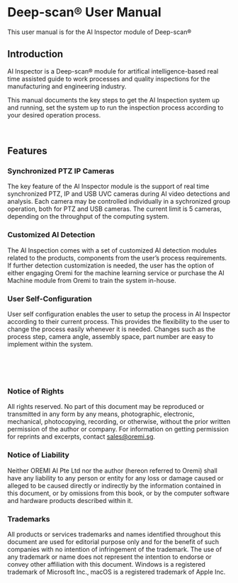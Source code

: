 # Deep-scan&reg; User Manual
This user manual is for the AI Inspector module of Deep-scan&reg;


## Introduction
AI Inspector is a Deep-scan&reg; module for artifical intelligence-based real time assisted guide to work processes and quality inspections for the manufacturing and engineering industry.

This manual documents the key steps to get the AI Inspection system up and running, set the system up to run the inspection process according to your desired operation process.

<br/>

## Features
### Synchronized PTZ IP Cameras

The key feature of the AI Inspector module is the support of real time synchronized PTZ, IP and USB UVC cameras during AI video detections and analysis.
Each camera may be controlled individually in a sychronized group operation, both for PTZ and USB cameras. The current limit is 5 cameras, depending on the throughput of the computing system. 

### Customized AI Detection
The AI Inspection comes with a set of customized AI detection modules related to the products, components from the user’s process requirements. 
If further detection customization is needed, the user has the option of either engaging Oremi for the machine learning service or purchase the AI Machine module from Oremi to train the system in-house.

### User Self-Configuration
User self configuration enables the user to setup the process in AI Inspector according to their current process. This provides the flexibility to the user to change the process easily whenever it is needed. Changes such as the process step, camera angle, assembly space, part number are easy to implement within the system.




<br/><br/><br/>

### Notice of Rights
All rights reserved. No part of this document may be reproduced or transmitted in any form by any means, photographic, electronic,
mechanical, photocopying, recording, or otherwise, without the prior written permission of the author or company.
For information on getting permission for reprints and excerpts, contact sales@oremi.sg.

### Notice of Liability
Neither OREMI AI Pte Ltd nor the author (hereon referred to Oremi) shall have any liability to any person or entity for any loss or damage
caused or alleged to be caused directly or indirectly by the information contained in this document, or by omissions
from this book, or by the computer software and hardware products described within it.

### Trademarks
All products or services trademarks and names identified throughout this document are used for editorial purpose only and for the benefit of such companies with no
intention of infringement of the trademark. The use of any trademark or name does not represent the intention to endorse or convey other affiliation with this document.
Windows is a registered trademark of Microsoft Inc., macOS is a registered trademark of Apple Inc.